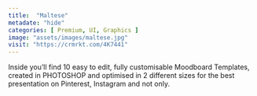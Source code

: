 ```yaml
---
title:  "Maltese"
metadate: "hide"
categories: [ Premium, UI, Graphics ]
image: "assets/images/maltese.jpg"
visit: "https://crmrkt.com/4K7441"
---
```

Inside you’ll find 10 easy to edit, fully customisable Moodboard Templates, created in PHOTOSHOP and optimised in 2 different sizes for the best presentation on Pinterest, Instagram and not only.

